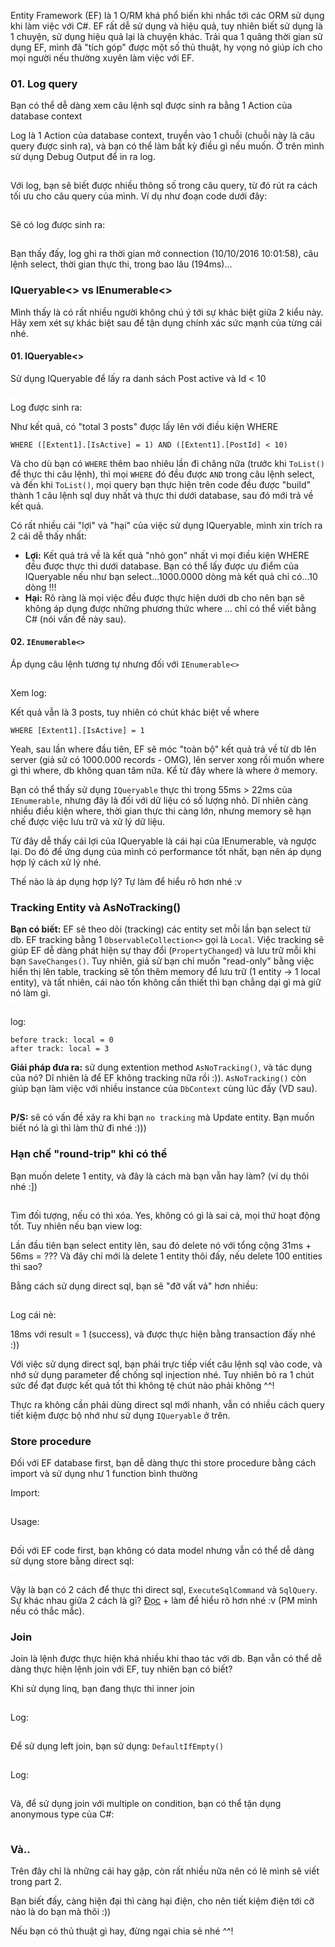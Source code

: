 Entity Framework (EF) là 1 O/RM khá phổ biến khi nhắc tới các ORM sử dụng khi làm việc với C#. EF rất dễ sử dụng và hiệu quả, tuy nhiên biết sử dụng là 1 chuyện, sử dụng hiệu quả lại là chuyện khác. Trải qua 1 quãng thời gian sử dụng EF, mình đã "tích góp" được một số thủ thuật, hy vọng nó giúp ích cho mọi người nếu thường xuyên làm việc với EF.

### 01. Log query

Bạn có thể dễ dàng xem câu lệnh sql được sinh ra bằng 1 Action của database context

<script src="https://gist.github.com/oclockvn/731361f0005b955abe901e136653fa95.js"></script>

Log là 1 Action của database context, truyền vào 1 chuỗi (chuỗi này là câu query được sinh ra), và bạn có thể làm bất kỳ điều gì nếu muốn. Ở trên mình sử dụng Debug Output để in ra log.

<img alt="log action" data-src="https://goo.gl/Y7qAX5" src="data:image/gif;base64,R0lGODdhAQABAPAAAMPDwwAAACwAAAAAAQABAAACAkQBADs=">

Với log, bạn sẽ biết được nhiều thông số trong câu query, từ đó rút ra cách tối ưu cho câu query của mình. Ví dụ như đoạn code dưới đây:

<img alt="log select query" data-src="https://goo.gl/kbAeZv" src="data:image/gif;base64,R0lGODdhAQABAPAAAMPDwwAAACwAAAAAAQABAAACAkQBADs=">

Sẽ có log được sinh ra:

<img alt="log result" data-src="https://goo.gl/o4s4Vq" src="data:image/gif;base64,R0lGODdhAQABAPAAAMPDwwAAACwAAAAAAQABAAACAkQBADs=">

Bạn thấy đấy, log ghi ra thời gian mở connection (10/10/2016 10:01:58), câu lệnh select, thời gian thực thi, trong bao lâu (194ms)...

### IQueryable<> vs IEnumerable<>

Mình thấy là có rất nhiều người không chú ý tới sự khác biệt giữa 2 kiểu này. Hãy xem xét sự khác biệt sau để tận dụng chính xác sức mạnh của từng cái nhé.

#### 01. IQueryable<>

Sử dụng IQueryable để lấy ra danh sách Post active và Id < 10

<img alt="IQueryable action post" data-src="https://goo.gl/oKQIvk" src="data:image/gif;base64,R0lGODdhAQABAPAAAMPDwwAAACwAAAAAAQABAAACAkQBADs=">

Log được sinh ra:

<script src="https://gist.github.com/oclockvn/ee411f9881d546cca3122d8b32fd070b.js"></script>

Như kết quả, có "total 3 posts" được lấy lên với điều kiện WHERE

    WHERE ([Extent1].[IsActive] = 1) AND ([Extent1].[PostId] < 10)

Và cho dù bạn có `WHERE` thêm bao nhiêu lần đi chăng nữa (trước khi `ToList()` để thực thi câu lệnh), thì mọi `WHERE` đó đều được `AND` trong câu lệnh select, và đến khi `ToList()`, mọi query bạn thực hiện trên code đều được "build" thành 1 câu lệnh sql duy nhất và thực thi dưới database, sau đó mới trả về kết quả.

Có rất nhiều cái "lợi" và "hại" của việc sử dụng IQueryable, mình xin trích ra 2 cái dễ thấy nhất:

- **Lợi:** Kết quả trả về là kết quả "nhỏ gọn" nhất vì mọi điều kiện WHERE đều được thực thi dưới database. Bạn có thể lấy được ưu điểm của IQueryable nếu như bạn select...1000.0000 dòng mà kết quả chỉ có...10 dòng !!!
- **Hại:** Rõ ràng là mọi việc đều được thực hiện dưới db cho nên bạn sẽ không áp dụng được những phương thức where ... chỉ có thể viết bằng C# (nói vấn đề này sau).

#### 02. `IEnumerable<>`

Áp dụng câu lệnh tương tự nhưng đối với `IEnumerable<>`

<img alt="IEnumerable select" data-src="https://goo.gl/7xwsgq" src="data:image/gif;base64,R0lGODdhAQABAPAAAMPDwwAAACwAAAAAAQABAAACAkQBADs=">

Xem log:

<script src="https://gist.github.com/oclockvn/20f7e8343081f0b0696b227941cc4442.js"></script>

Kết quả vẫn là 3 posts, tuy nhiên có chút khác biệt về where

    WHERE [Extent1].[IsActive] = 1

Yeah, sau lần where đầu tiên, EF sẽ móc "toàn bộ" kết quả trả về từ db lên server (giả sử có 1000.000 records - OMG), lên server xong rồi muốn where gì thì where, db không quan tâm nữa. Kể từ đây where là where ở memory.

Bạn có thể thấy sử dụng `IQueryable` thực thi trong 55ms > 22ms của `IEnumerable`, nhưng đây là đối với dữ liệu có số lượng nhỏ. Dĩ nhiên càng nhiều điều kiện where, thời gian thực thi càng lớn, nhưng memory sẽ hạn chế được việc lưu trữ và xử lý dữ liệu. 

Từ đây dễ thấy cái lợi của IQueryable là cái hại của IEnumerable, và ngược lại. Do đó để ứng dụng của mình có performance tốt nhất, bạn nên áp dụng hợp lý cách xử lý nhé.

Thế nào là áp dụng hợp lý? Tự làm để hiểu rõ hơn nhé :v

### Tracking Entity và AsNoTracking()

**Bạn có biết:** EF sẽ theo dõi (tracking) các entity set mỗi lần bạn select từ db. EF tracking bằng 1 `ObservableCollection<>` gọi là `Local`. Việc tracking sẽ giúp EF dễ dàng phát hiện sự thay đổi (`PropertyChanged`) và lưu trữ mỗi khi bạn `SaveChanges()`. Tuy nhiên, giả sử bạn chỉ muốn "read-only" bằng việc hiển thị lên table, tracking sẽ tốn thêm memory để lưu trữ (1 entity -> 1 local entity), và tất nhiên, cái nào tốn không cần thiết thì bạn chẳng dại gì mà giữ nó làm gì.

<img alt="tracking" data-src="https://goo.gl/hehhfE" src="data:image/gif;base64,R0lGODdhAQABAPAAAMPDwwAAACwAAAAAAQABAAACAkQBADs=">

log:

    before track: local = 0
    after track: local = 3

**Giải pháp đưa ra:** sử dụng extention method `AsNoTracking()`, và tác dụng của nó? Dĩ nhiên là để EF không tracking nữa rồi :)). `AsNoTracking()` còn giúp bạn làm việc với nhiều instance của `DbContext` cùng lúc đấy (VD sau).

<img alt="as no tracking" data-src="https://goo.gl/Ip29b2" src="data:image/gif;base64,R0lGODdhAQABAPAAAMPDwwAAACwAAAAAAQABAAACAkQBADs=">

**P/S:** sẽ có vấn đề xảy ra khi bạn `no tracking` mà Update entity. Bạn muốn biết nó là gì thì làm thử đi nhé :)))

### Hạn chế "round-trip" khi có thể

Bạn muốn delete 1 entity, và đây là cách mà bạn vẫn hay làm? (ví dụ thôi nhé :])

<img alt="delete entity" data-src="https://goo.gl/4B3Spz" src="data:image/gif;base64,R0lGODdhAQABAPAAAMPDwwAAACwAAAAAAQABAAACAkQBADs=">

Tìm đối tượng, nếu có thì xóa. Yes, không có gì là sai cả, mọi thứ hoạt động tốt. Tuy nhiên nếu bạn view log:

<script src="https://gist.github.com/oclockvn/b4da1bd305e957a72108f2ddd15c12ae.js"></script>

Lần đầu tiên bạn select entity lên, sau đó delete nó với tổng cộng 31ms + 56ms = ??? Và đây chỉ mới là delete 1 entity thôi đấy, nếu delete 100 entities thì sao?

Bằng cách sử dụng direct sql, bạn sẽ "đỡ vất vả" hơn nhiều:

<img alt="execute sql command" data-src="https://goo.gl/samche" src="data:image/gif;base64,R0lGODdhAQABAPAAAMPDwwAAACwAAAAAAQABAAACAkQBADs=">

Log cái nè:

<script src="https://gist.github.com/oclockvn/200c753fe02f672a4336e0c1b91d9a5b.js"></script>

18ms với result = 1 (success), và được thực hiện bằng transaction đấy nhé :))

Với việc sử dụng direct sql, bạn phải trực tiếp viết câu lệnh sql vào code, và nhớ sử dụng parameter để chống sql injection nhé. Tuy nhiên bỏ ra 1 chút sức để đạt được kết quả tốt thì không tệ chút nào phải không ^^!

Thực ra không cần phải dùng direct sql mới nhanh, vẫn có nhiều cách query tiết kiệm được bộ nhớ như sử dụng `IQueryable` ở trên.

### Store procedure

Đối với EF database first, bạn dễ dàng thực thi store procedure bằng cách import và sử dụng như 1 function bình thường

Import:

<img alt="import store proc" data-src="https://goo.gl/SDL2EZ" src="data:image/gif;base64,R0lGODdhAQABAPAAAMPDwwAAACwAAAAAAQABAAACAkQBADs=">

Usage:

<img alt="using store proc" data-src="https://goo.gl/aa5G4y" src="data:image/gif;base64,R0lGODdhAQABAPAAAMPDwwAAACwAAAAAAQABAAACAkQBADs=">

Đối với EF code first, bạn không có data model nhưng vẫn có thể dễ dàng sử dụng store bằng direct sql:

<img alt="sql query" data-src="https://goo.gl/NvbM66" src="data:image/gif;base64,R0lGODdhAQABAPAAAMPDwwAAACwAAAAAAQABAAACAkQBADs=">

Vậy là bạn có 2 cách để thực thi direct sql, ```ExecuteSqlCommand``` và ```SqlQuery```. Sự khác nhau giữa 2 cách là gì? [Đọc](http://stackoverflow.com/questions/24248307/what-is-the-difference-between-executesqlcommand-vs-sqlquery-when-doing-a-db-a) + làm để hiểu rõ hơn nhé :v (PM mình nếu có thắc mắc).

### Join

Join là lệnh được thực hiện khá nhiều khi thao tác với db. Bạn vẫn có thể dễ dàng thực hiện lệnh join với EF, tuy nhiên bạn có biết?

Khi sử dụng linq, bạn đang thực thi inner join

<img alt="linq join" data-src="https://goo.gl/IOrfMJ" src="data:image/gif;base64,R0lGODdhAQABAPAAAMPDwwAAACwAAAAAAQABAAACAkQBADs=">

Log:

<img alt="inner join log" data-src="https://goo.gl/KS3LMZ" src="data:image/gif;base64,R0lGODdhAQABAPAAAMPDwwAAACwAAAAAAQABAAACAkQBADs=">

Để sử dụng left join, bạn sử dụng: ```DefaultIfEmpty()```

<img alt="left join" data-src="https://goo.gl/cAAiVi" src="data:image/gif;base64,R0lGODdhAQABAPAAAMPDwwAAACwAAAAAAQABAAACAkQBADs=">

Log:

<img alt="left join result" data-src="https://goo.gl/90UMGI" src="data:image/gif;base64,R0lGODdhAQABAPAAAMPDwwAAACwAAAAAAQABAAACAkQBADs=">

Và, để sử dụng join với multiple on condition, bạn có thể tận dụng anonymous type của C#:

<img alt="multiple on" data-src="https://goo.gl/f6GMBo" src="data:image/gif;base64,R0lGODdhAQABAPAAAMPDwwAAACwAAAAAAQABAAACAkQBADs=">

### Và..

Trên đây chỉ là những cái hay gặp, còn rất nhiều nữa nên có lẽ mình sẽ viết trong part 2.

Bạn biết đấy, càng hiện đại thì càng hại điện, cho nên tiết kiệm điện tới cỡ nào là do bạn mà thôi :))

Nếu bạn có thủ thuật gì hay, đừng ngại chia sẻ nhé ^^!
